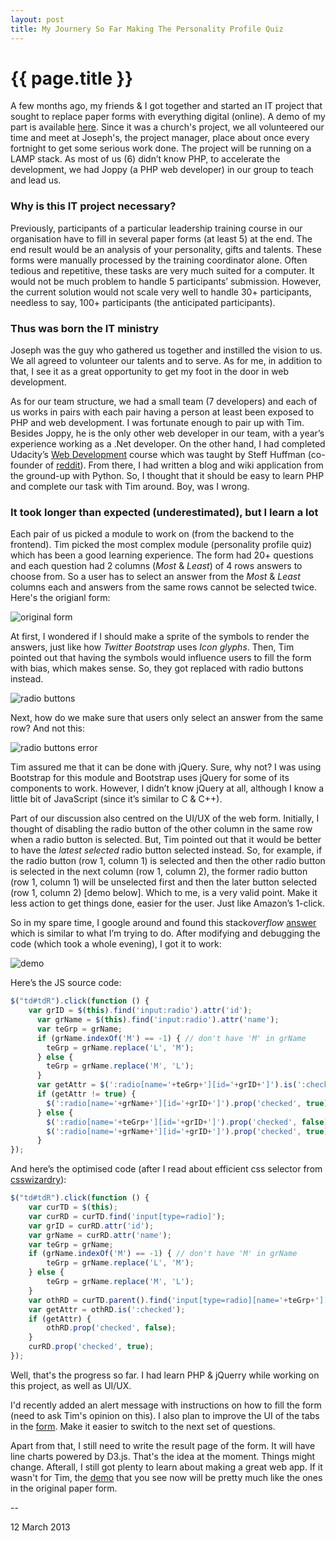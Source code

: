 ```yaml
---
layout: post
title: My Journery So Far Making The Personality Profile Quiz
---
```


{{ page.title }}
================

A few months ago, my friends &amp; I got together and started an IT project that sought to replace paper forms with everything digital (online). A demo of my part is available [here](http://jhkueh.github.com/demo-formUI-esc/index.html). Since it was a church's project, we all volunteered our time and meet at Joseph's, the project manager, place about once every fortnight to get some serious work done. The project will be running on a LAMP stack. As most of us (6) didn’t know PHP, to accelerate the development, we had Joppy (a PHP web developer) in our group to teach and lead us.

### Why is this IT project necessary?  ###

Previously, participants of a particular leadership training course in our organisation have to fill in several paper forms (at least 5) at the end. The end result would be an analysis of your personality, gifts and talents. These forms were manually processed by the training coordinator alone. Often tedious and repetitive, these tasks are very much suited for a computer. It would not be much problem to handle 5 participants’ submission. However, the current solution would not scale very well to handle 30+ participants, needless to say, 100+ participants (the anticipated participants).

### Thus was born the IT ministry ###

Joseph was the guy who gathered us together and instilled the vision to us. We all agreed to volunteer our talents and to serve. As for me, in addition to that, I see it as a great opportunity to get my foot in the door in web development. 

As for our team structure, we had a small team (7 developers) and each of us works in pairs with each pair having a person at least been exposed to PHP and web development. I was fortunate enough to pair up with Tim. Besides Joppy, he is the only other web developer in our team, with a year’s experience working as a .Net developer. On the other hand, I had completed Udacity’s [Web Development](https://www.udacity.com/course/cs253) course which was taught by Steff Huffman (co-founder of [reddit](http://reddit.com)). From there, I had written a blog and wiki application from the ground-up with Python. So, I thought that it should be easy to learn PHP and complete our task with Tim around. Boy, was I wrong. 

### It took longer than expected (underestimated), but I learn a lot ###

Each pair of us picked a module to work on (from the backend to the frontend). Tim picked the most complex module (personality profile quiz) which has been a good learning experience. The form had 20+ questions and each question had 2 columns (_Most_ &amp; _Least_) of 4 rows answers to choose from. So a user has to select an answer from the _Most_ &amp; _Least_ columns each and answers from the same rows cannot be selected twice. Here's the origianl form:

![original form](http://dl.dropbox.com/u/72768665/github/2013.03.12/original_form.png "original form")

At first, I wondered if I should make a sprite of the symbols to render the answers, just like how *Twitter Bootstrap* uses *Icon glyphs*. Then, Tim pointed out that having the symbols would influence users to fill the form with bias, which makes sense. So, they got replaced with radio buttons instead.

![radio buttons](http://dl.dropbox.com/u/72768665/github/2013.03.12/radio_buttons.png "radio buttons")

Next, how do we make sure that users only select an answer from the same row? And not this:

![radio buttons error](http://dl.dropbox.com/u/72768665/github/2013.03.12/radio_buttons_err.png "radio buttons error")

Tim assured me that it can be done with jQuery. Sure, why not? I  was using Bootstrap for this module and Bootstrap uses jQuery for some of its components to work. However, I didn’t know jQuery at all, although I know a little bit of JavaScript (since it’s similar to C &amp; C++).

Part of our discussion also centred on the UI/UX of the web form. Initially, I thought of disabling the radio button of the other column in the same row when a radio button is selected. But, Tim pointed out that it would be better to have the _latest selected_ radio button selected instead. So, for example, if the radio button (row 1, column 1) is selected and then the other radio button is selected in the next column (row 1, column 2), the former radio button (row 1, column 1) will be unselected first and then the later button selected (row 1, column 2) [demo below]. Which to me, is a very valid point. Make it less action to get things done, easier for the user. Just like Amazon’s 1-click.

So in my spare time, I google around and found this stack*overflow* [answer](http://stackoverflow.com/a/12526143) which is similar to what I’m trying to do. After modifying and debugging the code (which took a whole evening), I got it to work:

![demo](http://dl.dropbox.com/u/72768665/github/2013.03.12/animate_radio.gif "demo")

Here’s the JS source code:

```javascript
$("td#tdR").click(function () {
	var grID = $(this).find('input:radio').attr('id');
	  var grName = $(this).find('input:radio').attr('name');
	  var teGrp = grName;
	  if (grName.indexOf('M') == -1) { // don't have 'M' in grName
		teGrp = grName.replace('L', 'M');
	  } else {
		teGrp = grName.replace('M', 'L');
	  }
	  var getAttr = $(':radio[name='+teGrp+'][id='+grID+']').is(':checked');
	  if (getAttr != true) {
		$(':radio[name='+grName+'][id='+grID+']').prop('checked', true);
	  } else {
		$(':radio[name='+teGrp+'][id='+grID+']').prop('checked', false);			
		$(':radio[name='+grName+'][id='+grID+']').prop('checked', true);
	  }
});
```

And here’s the optimised code (after I read about efficient css selector from [csswizardry](http://csswizardry.com/)):

```javascript
$("td#tdR").click(function () {
	var curTD = $(this);
	var curRD = curTD.find('input[type=radio]');
	var grID = curRD.attr('id');
	var grName = curRD.attr('name');
	var teGrp = grName;
	if (grName.indexOf('M') == -1) { // don't have 'M' in grName
		teGrp = grName.replace('L', 'M');
	} else {
		teGrp = grName.replace('M', 'L');
	}
	var othRD = curTD.parent().find('input[type=radio][name='+teGrp+'][id='+grID+']');
	var getAttr = othRD.is(':checked');
	if (getAttr) {
		othRD.prop('checked', false);
	}
	curRD.prop('checked', true);
});
```

Well, that's the progress so far. I had learn PHP & jQuerry while working on this project, as well as UI/UX.

I'd recently added an alert message with instructions on how to fill the form (need to ask Tim's opinion on this). I also plan to improve the UI of the tabs in the [form](http://jhkueh.github.com/demo-formUI-esc/index.html). Make it easier to switch to the next set of questions.

Apart from that, I still need to write the result page of the form. It will have line charts powered by D3.js. That's the idea at the moment. Things might change. Afterall, I still got plenty to learn about making a great web app. If it wasn't for Tim, the [demo](http://jhkueh.github.com/demo-formUI-esc/index.html) that you see now will be pretty much like the ones in the original paper form.

--
<p class="meta">12 March 2013</p>
